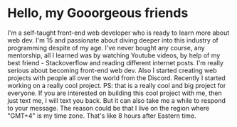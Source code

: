 # Hello, my Gooorgeous friends
I'm a self-taught front-end web developer who is ready to learn more about web dev. I'm 15 and passionate about diving deeper into this industry of programming despite of my age.
I've never bought any course, any mentorship, all I learned was by watching Youtube videos, by help of my best friend - Stackoverflow and reading different internet posts. 
I'm really serious about becoming front-end web dev. Also I started creating web projects with people all over the world from the Discord.
Recently I started working on a really cool project. PS: that is a really cool and big project for everyone. If you are interested on building this cool project with me, then just text me,
I will text you back. But it can also take me a while to respond to your message. The reason could be that I live on the region where "GMT+4" is my time zone.
That's like 8 hours after Eastern time.
